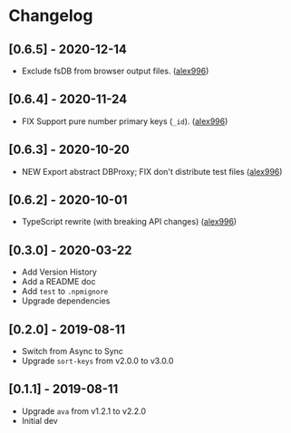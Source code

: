 # Changelog

## [0.6.5] - 2020-12-14

- Exclude fsDB from browser output files. ([alex996](https://github.com/rentzsch/jsongo/pull/15))

## [0.6.4] - 2020-11-24

- FIX Support pure number primary keys (`_id`). ([alex996](https://github.com/rentzsch/jsongo/pull/13))

## [0.6.3] - 2020-10-20

- NEW Export abstract DBProxy; FIX don't distribute test files ([alex996](https://github.com/rentzsch/jsongo/pull/12))

## [0.6.2] - 2020-10-01

- TypeScript rewrite (with breaking API changes) ([alex996](https://github.com/rentzsch/jsongo/pull/10))

## [0.3.0] - 2020-03-22

- Add Version History
- Add a README doc
- Add `test` to `.npmignore`
- Upgrade dependencies

## [0.2.0] - 2019-08-11

- Switch from Async to Sync
- Upgrade `sort-keys` from v2.0.0 to v3.0.0

## [0.1.1] - 2019-08-11

- Upgrade `ava` from v1.2.1 to v2.2.0
- Initial dev
